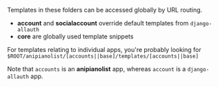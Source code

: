Templates in these folders can be accessed globally by URL routing.

- **account** and **socialaccount** override default templates from `django-allauth`
- **core** are globally used template snippets

For templates relating to individual apps, you're probably looking for `$ROOT/anipianolist/[accounts||base]/templates/[accounts||base]`

Note that `accounts` is an **anipianolist** app, whereas `account` is a `django-allauth` app.
